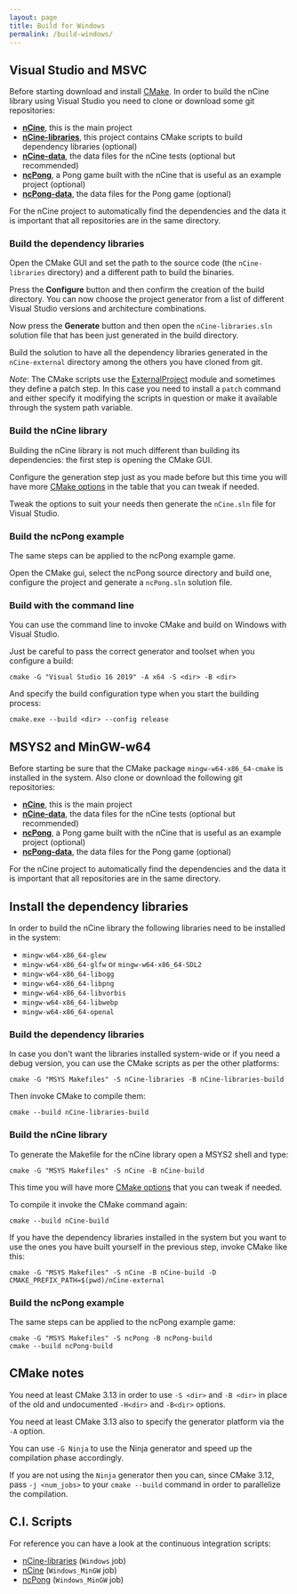 ```yaml
---
layout: page
title: Build for Windows
permalink: /build-windows/
---
```


## Visual Studio and MSVC
Before starting download and install [CMake](https://cmake.org/download/).
In order to build the nCine library using Visual Studio you need to clone or download some git repositories:

- **[nCine](https://github.com/nCine/nCine)**, this is the main project
- **[nCine-libraries](https://github.com/nCine/nCine-libraries)**, this project contains CMake scripts to build dependency libraries (optional)
- **[nCine-data](https://github.com/nCine/nCine-data)**, the data files for the nCine tests (optional but recommended)
- **[ncPong](https://github.com/nCine/ncPong)**, a Pong game built with the nCine that is useful as an example project (optional)
- **[ncPong-data](https://github.com/nCine/ncPong-data)**, the data files for the Pong game (optional)

For the nCine project to automatically find the dependencies and the data it is important that all repositories are in the same directory.

### Build the dependency libraries
Open the CMake GUI and set the path to the source code (the `nCine-libraries` directory) and a different path to build the binaries.

Press the **Configure** button and then confirm the creation of the build directory. You can now choose the project generator from a list of different Visual Studio versions and architecture combinations.

Now press the **Generate** button and then open the `nCine-libraries.sln` solution file that has been just generated in the build directory.

Build the solution to have all the dependency libraries generated in the `nCine-external` directory among the others you have cloned from git.

*Note*: The CMake scripts use the [ExternalProject](https://cmake.org/cmake/help/latest/module/ExternalProject.html) module and sometimes they define a patch step.
In this case you need to install a `patch` command and either specify it modifying the scripts in question or make it available through the system path variable.

### Build the nCine library
Building the nCine library is not much different than building its dependencies: the first step is opening the CMake GUI.

Configure the generation step just as you made before but this time you will have more [CMake options](/cmake-options) in the table that you can tweak if needed.

Tweak the options to suit your needs then generate the `nCine.sln` file for Visual Studio.

### Build the ncPong example
The same steps can be applied to the ncPong example game.

Open the CMake gui, select the ncPong source directory and build one, configure the project and generate a `ncPong.sln` solution file.

### Build with the command line
You can use the command line to invoke CMake and build on Windows with Visual Studio.

Just be careful to pass the correct generator and toolset when you configure a build:

    cmake -G "Visual Studio 16 2019" -A x64 -S <dir> -B <dir>

And specify the build configuration type when you start the building process:

    cmake.exe --build <dir> --config release

## MSYS2 and MinGW-w64
Before starting be sure that the CMake package `mingw-w64-x86_64-cmake` is installed in the system.
Also clone or download the following git repositories:

- **[nCine](https://github.com/nCine/nCine)**, this is the main project
- **[nCine-data](https://github.com/nCine/nCine-data)**, the data files for the nCine tests (optional but recommended)
- **[ncPong](https://github.com/nCine/ncPong)**, a Pong game built with the nCine that is useful as an example project (optional)
- **[ncPong-data](https://github.com/nCine/ncPong-data)**, the data files for the Pong game (optional)

For the nCine project to automatically find the dependencies and the data it is important that all repositories are in the same directory.

## Install the dependency libraries
In order to build the nCine library the following libraries need to be installed in the system:

- `mingw-w64-x86_64-glew`
- `mingw-w64-x86_64-glfw` or `mingw-w64-x86_64-SDL2`
- `mingw-w64-x86_64-libogg`
- `mingw-w64-x86_64-libpng`
- `mingw-w64-x86_64-libvorbis`
- `mingw-w64-x86_64-libwebp`
- `mingw-w64-x86_64-openal`

### Build the dependency libraries
In case you don't want the libraries installed system-wide or if you need a debug version, you can use the CMake scripts as per the other platforms:

    cmake -G "MSYS Makefiles" -S nCine-libraries -B nCine-libraries-build

Then invoke CMake to compile them:

    cmake --build nCine-libraries-build

### Build the nCine library
To generate the Makefile for the nCine library open a MSYS2 shell and type:

    cmake -G "MSYS Makefiles" -S nCine -B nCine-build

This time you will have more [CMake options](/cmake-options) that you can tweak if needed.

To compile it invoke the CMake command again:

    cmake --build nCine-build

If you have the dependency libraries installed in the system but you want to use the ones you have built yourself in the previous step, invoke CMake like this:

    cmake -G "MSYS Makefiles" -S nCine -B nCine-build -D CMAKE_PREFIX_PATH=$(pwd)/nCine-external

### Build the ncPong example
The same steps can be applied to the ncPong example game:

    cmake -G "MSYS Makefiles" -S ncPong -B ncPong-build
    cmake --build ncPong-build

## CMake notes
You need at least CMake 3.13 in order to use `-S <dir>` and `-B <dir>` in place of the old and undocumented `-H<dir>` and `-B<dir>` options.

You need at least CMake 3.13 also to specify the generator platform via the `-A` option.

You can use `-G Ninja` to use the Ninja generator and speed up the compilation phase accordingly.

If you are not using the `Ninja` generator then you can, since CMake 3.12, pass `-j <num_jobs>` to your `cmake --build` command in order to parallelize the compilation.

## C.I. Scripts

For reference you can have a look at the continuous integration scripts:
- [nCine-libraries](https://github.com/nCine/nCine-libraries/blob/master/azure-pipelines.yml) (`Windows` job)
- [nCine](https://github.com/nCine/nCine/blob/master/azure-pipelines.yml) (`Windows_MinGW` job)
- [ncPong](https://github.com/nCine/ncPong/blob/master/azure-pipelines.yml) (`Windows_MinGW` job)
